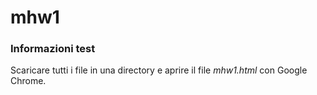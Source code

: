 # mhw1

### Informazioni test

Scaricare tutti i file in una directory e aprire il file *mhw1.html* con Google Chrome.
